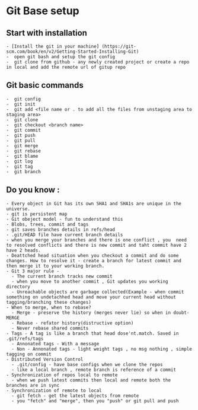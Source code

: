 # Git Base setup 

## Start with  installation
    - [Install the git in your machine] (https://git-scm.com/book/en/v2/Getting-Started-Installing-Git)
    -  open git bash and setup the git config
    -  git clone from github - any newly created project or create a repo in local and add the remote url of gitup repo
## Git basic commands 
    -  git config
    -  git init
    -  git add <file name or . to add all the files from unstaging area to staging area>
    -  git clone
    -  git checkout <branch name>
    -  git commit
    -  git push
    -  git pull
    -  git merge
    -  git rebase
    -  git blame
    -  git log
    -  git tag
    -  git branch
## Do you know :
    - Every object in Git has its own SHA1 and SHA1s are unique in the universe.
    - git is persistent map
    - Git obeject model - fun to understand this
    - Blobs, trees, commit and tags
    - git saves branches details in refs/head
    - .git/HEAD file have current branch details
    - when you merge your branches and there is one conflict , you  need to resolved conflicts and there is new commit and taht commit have 2 have 2 heads.
    - Deattched head situation when you checkout a commit and do some changes. How to resolve it - create a branch for latest commit and then merge it to your working branch.
    - Git 3 major rule -
      - The current branch tracks new commit 
      - when you move to another commit , Git updates you working directory
      - Unreachable objects are garbage collected(Example - when commit something on undetachhed head and move your current head without tagging/branching these changes)
    - When to merge, when to rebase?
      - Merge - preserve the history (merges never lie) so when in doubt- MERGE
      - Rebase - refator history(distructive option)
      - Never rebase shared commits
    - Tags - A tag is like a branch that head dose'nt.match. Saved in .git/refs/tags
      - Annonated tags - With a message
      - Non - Annonated tags - light weight tags , no msg nothing , simple tagging on commit
    - Distributed Version Control
      - .git/config - have base configs when we clone the repos
      - like a local branch , remote branch is reference of a commit
    - Synchronization of repos local to remote
      - when we push latest commits then local and remote both the branches are in sync
    - Synchronization of remote to local
      - git fetch - get the latest objects from remote
      - you "fetch" and "merge", then you "push" or git pull and push
  
  
  





